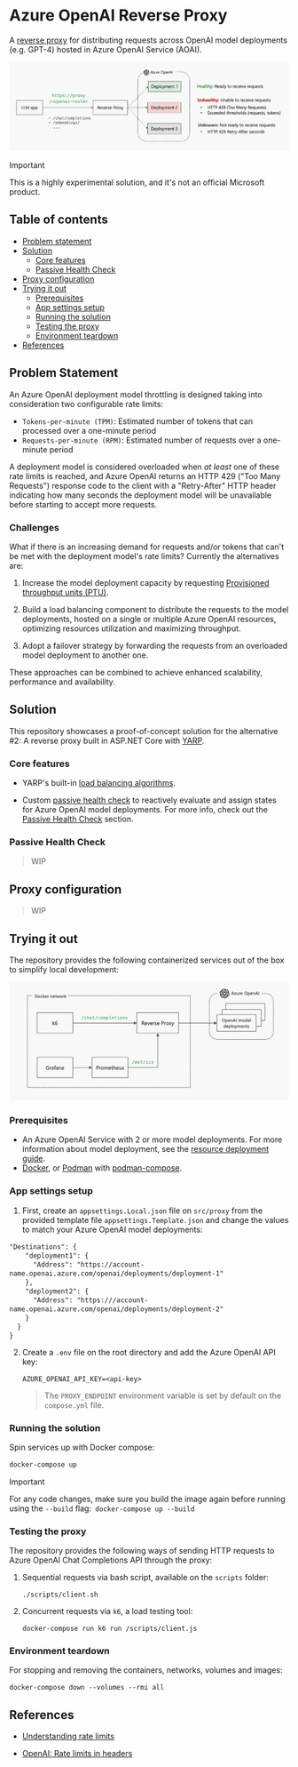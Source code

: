 # Azure OpenAI Reverse Proxy

A [reverse proxy](https://en.wikipedia.org/wiki/Reverse_proxy) for distributing requests across OpenAI model deployments (e.g. GPT-4) hosted in Azure OpenAI Service (AOAI).

![Architecture](./images/architecture-overview.png)

> [!IMPORTANT]
> This is a highly experimental solution, and it's not an official Microsoft product.

## Table of contents

- [Problem statement](#problem-statement)
- [Solution](#solution)
  - [Core features](#core-features)
  - [Passive Health Check](#passive-health-check)
- [Proxy configuration](#proxy-configuration)
- [Trying it out](#trying-it-out)
  - [Prerequisites](#prerequisites)
  - [App settings setup](#app-settings-setup)
  - [Running the solution](#running-the-solution)
  - [Testing the proxy](#testing-the-proxy)
  - [Environment teardown](#environment-teardown)
- [References](#references)

## Problem Statement

An Azure OpenAI deployment model throttling is designed taking into consideration two configurable rate limits:

- `Tokens-per-minute (TPM)`: Estimated number of tokens that can processed over a one-minute period
- `Requests-per-minute (RPM)`: Estimated number of requests over a one-minute period

A deployment model is considered overloaded when _at least_ one of these rate limits is reached, and Azure OpenAI returns an HTTP 429 ("Too Many Requests") response code to the client with a "Retry-After" HTTP header indicating how many seconds the deployment model will be unavailable before starting to accept more requests.

### Challenges

What if there is an increasing demand for requests and/or tokens that can't be met with the deployment model's rate limits? Currently the alternatives are:

1. Increase the model deployment capacity by requesting [Provisioned throughput units (PTU)](https://learn.microsoft.com/en-us/azure/ai-services/openai/concepts/provisioned-throughput).

2. Build a load balancing component to distribute the requests to the model deployments, hosted on a single or multiple Azure OpenAI resources, optimizing resources utilization and maximizing throughput.

3. Adopt a failover strategy by forwarding the requests from an overloaded model deployment to another one.

These approaches can be combined to achieve enhanced scalability, performance and availability.

## Solution

This repository showcases a proof-of-concept solution for the alternative #2: A reverse proxy built in ASP.NET Core with [YARP](https://microsoft.github.io/reverse-proxy/articles/getting-started.html).

### Core features

- YARP's built-in [load balancing algorithms](https://microsoft.github.io/reverse-proxy/articles/load-balancing.html#built-in-policies).

* Custom [passive health check](https://microsoft.github.io/reverse-proxy/articles/dests-health-checks.html#passive-health-checks) to reactively evaluate and assign states for Azure OpenAI model deployments. For more info, check out the [Passive Health Check](#passive-health-check) section.

### Passive Health Check

> WIP

## Proxy configuration

> WIP

## Trying it out

The repository provides the following containerized services out of the box to simplify local development:

![Containerized environment](./images/containerized-environment.png)

### Prerequisites

- An Azure OpenAI Service with 2 or more model deployments. For more information about model deployment, see the [resource deployment guide](https://learn.microsoft.com/en-us/azure/ai-services/openai/how-to/create-resource?pivots=web-portal).
- [Docker](https://docs.docker.com/get-docker/), or [Podman](https://podman.io/docs/installation) with [podman-compose](https://github.com/containers/podman-compose).

### App settings setup

1. First, create an `appsettings.Local.json` file on `src/proxy` from the provided template file `appsettings.Template.json` and change the values to match your Azure OpenAI model deployments:

```
"Destinations": {
    "deployment1": {
      "Address": "https://account-name.openai.azure.com/openai/deployments/deployment-1"
    },
    "deployment2": {
      "Address": "https:///account-name.openai.azure.com/openai/deployments/deployment-2"
    }
  }
}
```

2. Create a `.env` file on the root directory and add the Azure OpenAI API key:

   ```
   AZURE_OPENAI_API_KEY=<api-key>
   ```

   > The `PROXY_ENDPOINT` environment variable is set by default on the `compose.yml` file.

### Running the solution

Spin services up with Docker compose:

```sh
docker-compose up
```

> [!IMPORTANT]
> For any code changes, make sure you build the image again before running using the `--build` flag:` docker-compose up --build`

### Testing the proxy

The repository provides the following ways of sending HTTP requests to Azure OpenAI Chat Completions API through the proxy:

1. Sequential requests via bash script, available on the `scripts` folder:

   ```
   ./scripts/client.sh
   ```

2. Concurrent requests via `k6`, a load testing tool:

   ```
   docker-compose run k6 run /scripts/client.js
   ```

### Environment teardown

For stopping and removing the containers, networks, volumes and images:

```
docker-compose down --volumes --rmi all
```

## References

- [Understanding rate limits](https://learn.microsoft.com/en-us/azure/ai-services/openai/how-to/quota?tabs=rest#understanding-rate-limits)

* [OpenAI: Rate limits in headers](https://platform.openai.com/docs/guides/rate-limits/rate-limits-in-headers)
